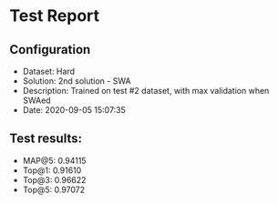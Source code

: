 # Test Report

## Configuration

 - Dataset: Hard
 - Solution: 2nd solution - SWA
 - Description: Trained on test #2 dataset, with max validation when SWAed
 - Date: 2020-09-05 15:07:35

## Test results: 

 - MAP@5:    0.94115
 - Top@1:    0.91610
 - Top@3:    0.96622
 - Top@5:    0.97072

